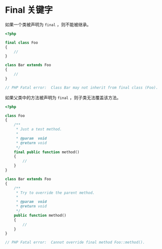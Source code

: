 # Final 关键字

如果一个类被声明为 `final` ，则不能被继承。

```php
<?php

final class Foo
{
    //
}

class Bar extends Foo
{
    //
}

// PHP Fatal error:  Class Bar may not inherit from final class (Foo).

```

如果父类中的方法被声明为 `final` ，则子类无法覆盖该方法。

```php
<?php

class Foo
{
    /**
     * Just a test method.
     *
     * @param  void
     * @return void
     */
    final public function method()
    {
        //
    }
}

class Bar extends Foo
{
    /**
     * Try to override the parent method.
     *
     * @param  void
     * @return void
     */
    public function method()
    {
        //
    }
}

// PHP Fatal error:  Cannot override final method Foo::method().

```

